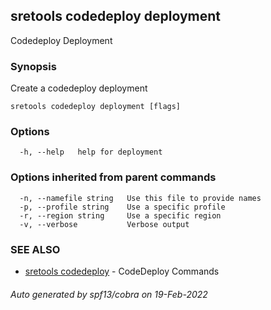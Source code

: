 ## sretools codedeploy deployment

Codedeploy Deployment

### Synopsis

Create a codedeploy deployment

```
sretools codedeploy deployment [flags]
```

### Options

```
  -h, --help   help for deployment
```

### Options inherited from parent commands

```
  -n, --namefile string   Use this file to provide names
  -p, --profile string    Use a specific profile
  -r, --region string     Use a specific region
  -v, --verbose           Verbose output
```

### SEE ALSO

* [sretools codedeploy](sretools_codedeploy.md)	 - CodeDeploy Commands

###### Auto generated by spf13/cobra on 19-Feb-2022
